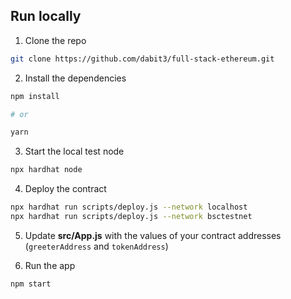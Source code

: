 ## Run locally

1. Clone the repo

```sh
git clone https://github.com/dabit3/full-stack-ethereum.git
```

2. Install the dependencies

```sh
npm install

# or

yarn
```

3. Start the local test node

```sh
npx hardhat node
```

4. Deploy the contract

```sh
npx hardhat run scripts/deploy.js --network localhost
npx hardhat run scripts/deploy.js --network bsctestnet
```

5. Update __src/App.js__ with the values of your contract addresses (`greeterAddress` and `tokenAddress`)

6. Run the app

```sh
npm start
```
